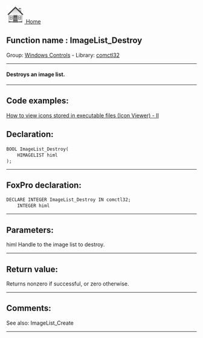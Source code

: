 [<img src="../../images/home.png"> Home ](https://github.com/VFPX/Win32API)  

## Function name : ImageList_Destroy
Group: [Windows Controls](../../functions_group.md#Windows_Controls)  -  Library: [comctl32](../../../libraries.md#comctl32)  
***  


#### Destroys an image list.
***  


## Code examples:
[How to view icons stored in executable files (Icon Viewer) - II](../../samples/sample_019.md)  

## Declaration:
```foxpro  
BOOL ImageList_Destroy(
	HIMAGELIST himl
);  
```  
***  


## FoxPro declaration:
```foxpro  
DECLARE INTEGER ImageList_Destroy IN comctl32;
	INTEGER himl  
```  
***  


## Parameters:
himl
Handle to the image list to destroy. 


  
***  


## Return value:
Returns nonzero if successful, or zero otherwise. 
  
***  


## Comments:
See also: ImageList_Create   
  
***  

